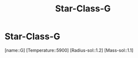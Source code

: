 ﻿---
title: "Star-Class-G"
type: StarClass
SpocWebEntityId: 28191
isDeleted: false
isReadOnly: false
confidential: public
tags:
- astro/StarClass

---

# Star-Class-G

[name::G]
[Temperature::5900]
[Radius-sol::1.2]
[Mass-sol::1.1]


